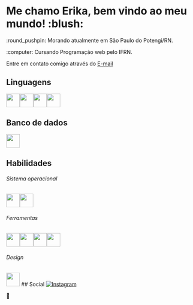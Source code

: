 <h1> Me chamo Erika, bem vindo ao meu mundo! :blush: </h1>

<p>:round_pushpin: Morando atualmente em São Paulo do Potengi/RN.</p>
<p>:computer: Cursando Programação web pelo IFRN.</p>
<p> Entre em contato comigo através do <a href="mailto:erikaalvess2006@gmail.com">E-mail </a>

## Linguagens

<img src="https://cdn.jsdelivr.net/gh/devicons/devicon@latest/icons/html5/html5-original.svg" width=36 height=36 /><img src="https://cdn.jsdelivr.net/gh/devicons/devicon@latest/icons/css3/css3-original.svg" width=36 height=36 /><img src="https://cdn.jsdelivr.net/gh/devicons/devicon@latest/icons/python/python-original.svg" width=36 height=36 /><img src="https://cdn.jsdelivr.net/gh/devicons/devicon@latest/icons/javascript/javascript-original.svg" width=36 height=36 />

## Banco de dados

<img src="https://cdn.jsdelivr.net/gh/devicons/devicon@latest/icons/postgresql/postgresql-original.svg" width=36 height=36 />

## Habilidades

###### Sistema operacional
<img src="https://cdn.jsdelivr.net/gh/devicons/devicon@latest/icons/debian/debian-original.svg" width=36 height=36 /><img src="https://cdn.jsdelivr.net/gh/devicons/devicon@latest/icons/windows8/windows8-original.svg" width=36 height=36 />

###### Ferramentas

<img src="https://cdn.jsdelivr.net/gh/devicons/devicon@latest/icons/github/github-original.svg" width=36 height=36 /><img src="https://cdn.jsdelivr.net/gh/devicons/devicon@latest/icons/vscode/vscode-original.svg" width=36 height=36 /><img src="https://cdn.jsdelivr.net/gh/devicons/devicon@latest/icons/firefox/firefox-original.svg" width=36 height=36 /><img src="https://cdn.jsdelivr.net/gh/devicons/devicon@latest/icons/chrome/chrome-original.svg" width=36 height=36 />

###### Design
<img src="https://cdn.jsdelivr.net/gh/devicons/devicon@latest/icons/canva/canva-original.svg" width=36 height=36 />
## Social
<a href="https://www.instagram.com/dhanushka_m/" target="_blank"><img src="https://img.shields.io/badge/Instagram-%23E4405F.svg?&style=flat-square&logo=instagram&logoColor=white" alt="Instagram"></a>

:dog: